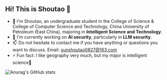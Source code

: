 ## Hi! This is Shoutao 👋

- 🔭 I'm Shoutao, an undergraduate student in the College of Science & College of Computer Science and Technology, China University of Petroleum (East China), majoring in **Intelligent Science and Technology**.
- 🌱 I'm currently working on **AI security**, particularly in **LLM security**.
- 📫 Do not hesitate to contact me if you have anything or questions you want to discuss. Email: <u>sunshoutao0827@163.com</u>
- ⚡ Fun fact: I like geography very much, but my major is intelligent science🥳

![Anurag's GitHub stats](https://github-readme-stats.vercel.app/api?username=shoutaosun&show_icons=true&theme=transparent)
